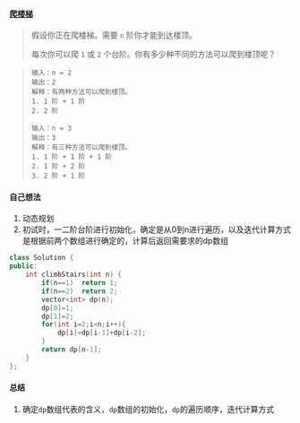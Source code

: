 #### [爬楼梯](https://leetcode.cn/problems/climbing-stairs/description/)

> 假设你正在爬楼梯。需要 `n` 阶你才能到达楼顶。
>
> 每次你可以爬 `1` 或 `2` 个台阶。你有多少种不同的方法可以爬到楼顶呢？

> ```
> 输入：n = 2
> 输出：2
> 解释：有两种方法可以爬到楼顶。
> 1. 1 阶 + 1 阶
> 2. 2 阶
> ```
>
> ```
> 输入：n = 3
> 输出：3
> 解释：有三种方法可以爬到楼顶。
> 1. 1 阶 + 1 阶 + 1 阶
> 2. 1 阶 + 2 阶
> 3. 2 阶 + 1 阶
> ```



#### 自己想法

1. 动态规划
2. 初试时，一二阶台阶进行初始化，确定是从0到n进行遍历，以及迭代计算方式是根据前两个数组进行确定的，计算后返回需要求的dp数组

```c++
class Solution {
public:
    int climbStairs(int n) {
        if(n==1)  return 1;
        if(n==2)  return 2;
        vector<int> dp(n);
        dp[0]=1;
        dp[1]=2;
        for(int i=2;i<n;i++){
            dp[i]=dp[i-1]+dp[i-2];
        }
        return dp[n-1];
    }
};
```



#### 总结

1. 确定`dp`数组代表的含义，`dp`数组的初始化，`dp`的遍历顺序，迭代计算方式